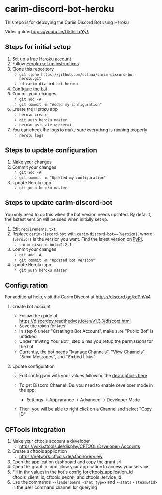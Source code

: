 # carim-discord-bot-heroku

This repo is for deploying the Carim Discord Bot using Heroku

Video guide: https://youtu.be/LiklhYLcYy8

## Steps for initial setup

1. Set up a [free Heroku account](https://signup.heroku.com/signup/dc)
1. Follow [Heroku set up instructions](https://devcenter.heroku.com/articles/getting-started-with-python#set-up)
1. Clone this repository
   + `git clone https://github.com/schana/carim-discord-bot-heroku.git`
   + `cd carim-discord-bot-heroku`
1. [Configure the bot](#Configuration)
1. Commit your changes
   + `git add -A`
   + `git commit -m "Added my configuration"`
1. Create the Heroku app
   + `heroku create`
   + `git push heroku master`
   + `heroku ps:scale worker=1`
1. You can check the logs to make sure everything is running properly
   + `heroku logs`

## Steps to update configuration

1. Make your changes
1. Commit your changes
   + `git add -A`
   + `git commit -m "Updated my configuration"`
1. Update Heroku app
   + `git push heroku master`
   
## Steps to update carim-discord-bot

You only need to do this when the bot version needs updated. By default, the lastest version will be used when initially set up.

1. Edit `requirements.txt`
1. Replace `carim-discord-bot` with `carim-discord-bot=={version}`, where `{version}` is the version you want. Find the latest version on [PyPI](https://pypi.org/project/carim-discord-bot/).
   + `carim-discord-bot==2.2.1`
1. Commit your changes
   + `git add -A`
   + `git commit -m "Updated bot version"`
1. Update Heroku app
   + `git push heroku master`

## Configuration

For additional help, visit the Carim Discord at https://discord.gg/kdPnVu4

1. Create bot account
   + Follow the guide at https://discordpy.readthedocs.io/en/v1.3.3/discord.html
   + Save the token for later
   + In step 6 under "Creating a Bot Account", make sure "Public Bot" is unticked
   + Under "Inviting Your Bot", step 6 has you setup the permissions for the bot
   + Currently, the bot needs "Manage Channels", "View Channels", "Send Messages", and "Embed Links"

1. Update configuration
   + Edit config.json with your values following the [descriptions here](https://github.com/schana/carim-discord-bot/blob/master/src/carim_discord_bot/data/config_descriptions.json)

   + To get Discord Channel IDs, you need to enable developer mode in the app:
      + Settings -> Appearance -> Advanced -> Developer Mode
   + Then, you will be able to right click on a Channel and select "Copy ID"

## CFTools integration

1. Make your cftools account a developer
   + https://wiki.cftools.de/display/CFTOOL/Developer+Accounts
1. Create a cftools application
   + https://network.cftools.de/cfapi/overview
1. Open the application dashboard and copy the grant url
1. Open the grant url and allow your application to access your service
1. Fill in the values in the bot's config for cftools_application_id, cftools_client_id, cftools_secret, and cftools_service_id
1. Use the commands `--leaderboard <stat type>` and `--stats <steam64id>` in the user command channel for querying

